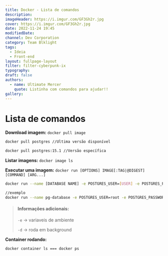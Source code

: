 ```yaml
---
title: Docker - Lista de comandos
description:
imageHeader: https://i.imgur.com/GF3Gh2r.jpg
cover: https://i.imgur.com/GF3Gh2r.jpg
date: 2022-11-24 19:45
modifiedDate:
channel: Dev Corporation
category: Team Blklight
tags:
  - Ideia
  - Front-end
layout: fullpage-layout
filter: filter-cyberpunk-ix
typography:
draft: false
authors:
  - name: Ultimate Mercer
    quote: Listinha com comandos para ajudar!!
gallery:
---
```


# Lista de comandos

**Download imagem:**
`docker pull image`

```bash
docker pull postgres //Ultima versão disponível

docker pull postgres:15.1 //Versão específica
```

**Listar imagens:**
`docker image ls`

**Executar uma imagem:**
`docker run [OPTIONS] IMAGE[:TAG|@DIGEST] [COMMAND] [ARG...]`

```bash
docker run --name [DATABASE NAME] -e POSTGRES_USER=[USER] -e POSTGRES_PASSWORD=[PASSWORD] -p 5432:5432 -d postgres

//exemplo
docker run --name pg-database -e POSTGRES_USER=root -e POSTGRES_PASSWORD=root -p 5432:5432 -d postgres
```

> #### Informações adicionais:
>
> `-e` -> variaveis de ambiente
>
> `-d` -> roda em background

**Container rodando:**

```bash
docker container ls === docker ps
```
